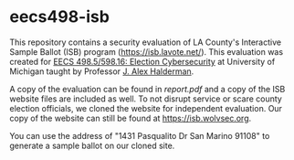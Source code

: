 # eecs498-isb
This repository contains a security evaluation of LA County's Interactive Sample Ballot (ISB) program (https://isb.lavote.net/). This evaluation was created for [EECS 498.5/598.16: Election Cybersecurity](https://www.eecs.umich.edu/courses/eecs498.005/) at University of Michigan taught by Professor [J. Alex Halderman](https://jhalderm.com/).

A copy of the evaluation can be found in *report.pdf* and a copy of the ISB website files are included as well. To not disrupt service or scare county election officials, we cloned the website for independent evaluation. Our copy of the website can still be found at https://isb.wolvsec.org.

You can use the address of "1431 Pasqualito Dr San Marino 91108" to generate a sample ballot on our cloned site. 

